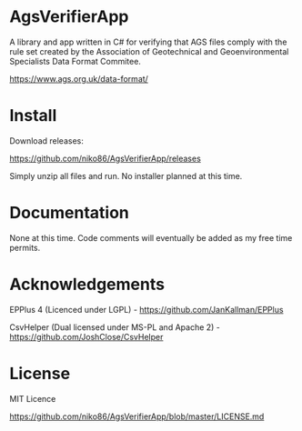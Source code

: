 # AgsVerifierApp

A library and app written in C# for verifying that AGS files comply with the rule set created by the Association of Geotechnical and Geoenvironmental Specialists Data Format Commitee.

https://www.ags.org.uk/data-format/

# Install
Download releases:

https://github.com/niko86/AgsVerifierApp/releases

Simply unzip all files and run. No installer planned at this time.

# Documentation
None at this time. Code comments will eventually be added as my free time permits.

# Acknowledgements
EPPlus 4 (Licenced under LGPL) - https://github.com/JanKallman/EPPlus

CsvHelper (Dual licensed under MS-PL and Apache 2) - https://github.com/JoshClose/CsvHelper

# License
MIT Licence

https://github.com/niko86/AgsVerifierApp/blob/master/LICENSE.md
